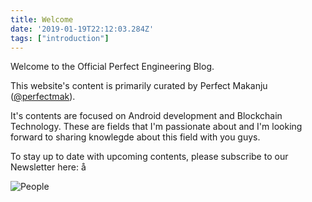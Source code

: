 ```yaml
---
title: Welcome
date: '2019-01-19T22:12:03.284Z'
tags: ["introduction"]
---
```


Welcome to the Official Perfect Engineering Blog.

This website's content is primarily curated by Perfect Makanju ([@perfectmak](https://twitter.com/perfectmak)).

It's contents are focused on Android development and Blockchain Technology. These are fields that I'm passionate about and I'm looking forward to sharing knowlegde about this field with you guys.

To stay up to date with upcoming contents, please subscribe to our Newsletter here: <To be added later>å

![People](../assets/pe-icon.png)
